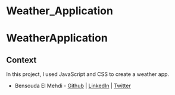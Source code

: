 # Weather_Application


# WeatherApplication
## Context
In this project, I used JavaScript and CSS to create a weather app.

- Bensouda El Mehdi - [Github](https://github.com/ElMehdi02) | [LinkedIn](https://www.linkedin.com/in/el-mehdi-bensouda-b754481b1/) | [Twitter](https://twitter.com/el_bensouda)
